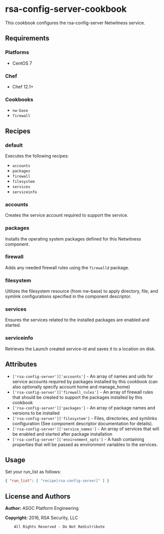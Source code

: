 # rsa-config-server-cookbook

This cookbook configures the rsa-config-server Netwitness service.

## Requirements

### Platforms

* CentOS 7

### Chef

* Chef 12.1+

### Cookbooks

* `nw-base`
* `firewall`

## Recipes

### default

Executes the following recipes:
* `accounts`
* `packages`
* `firewall`
* `filesystem`
* `services`
* `serviceinfo`

### accounts

Creates the service account required to support the service.

### packages

Installs the operating system packages defined for this Netwitness component.

### firewall

Adds any needed firewall rules using the `firewalld` package.

### filesystem

Utilizes the filesystem resource (from nw-base) to apply directory, file,
and symlink configurations specified in the component descriptor.

### services

Ensures the services related to the installed packages are enabled and
started.

### serviceinfo

Retrieves the Launch created service-id and saves it to a location on disk.

## Attributes

* `['rsa-config-server']['accounts']` - An array of names and uids for
  service accounts required by packages installed by this cookbook
  (can also optionally specify account home and manage_home)
* `['rsa-config-server']['firewall_rules']` - An array of firewall rules
  that should be created to support the packages installed by this cookbook
* `['rsa-config-server']['packages']` - An array of package names and
  versions to be installed
* `['rsa-config-server']['filesystem']` - Files, directories, and symlinks
  configuration (See component descriptor documentation for details).
* `['rsa-config-server']['service_names']` - An array of services that
  will be enabled and started after package installation
* `['rsa-config-server']['environment_opts']` - A hash containing properties 
  that will be passed as environment variables to the services.

## Usage

Set your run\_list as follows:

```json
{ "run_list": [ "recipe[rsa-config-server]" ] }
```

## License and Authors

**Author:** ASOC Platform Engineering

**Copyright:** 2016, RSA Security, LLC

```text
    All Rights Reserved - Do Not Redistribute
```
